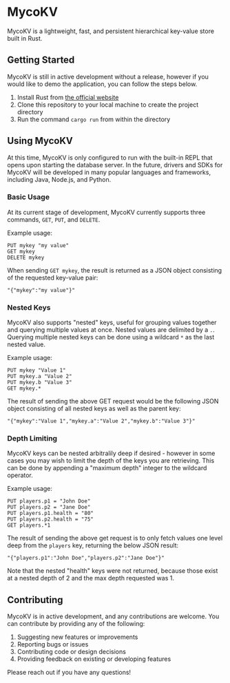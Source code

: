 # MycoKV

MycoKV is a lightweight, fast, and persistent hierarchical key-value store built in Rust.

## Getting Started

MycoKV is still in active development without a release, however if you would like to demo the application, you can follow the steps below.

1. Install Rust from [the official website](https://www.rust-lang.org/tools/install)
2. Clone this repository to your local machine to create the project directory
3. Run the command `cargo run` from within the directory

## Using MycoKV

At this time, MycoKV is only configured to run with the built-in REPL that opens upon starting the database server. 
In the future, drivers and SDKs for MycoKV will be developed in many popular languages and frameworks, including Java, Node.js, and Python.

### Basic Usage

At its current stage of development, MycoKV currently supports three commands, `GET`, `PUT`, and `DELETE`.

Example usage:
```
PUT mykey "my value"
GET mykey
DELETE mykey
```
When sending `GET mykey`, the result is returned as a JSON object consisting of the requested key-value pair: 
```
"{"mykey":"my value"}"
```

### Nested Keys

MycoKV also supports "nested" keys, useful for grouping values together and querying multiple values at once.
Nested values are delimited by a `.`.
Querying multiple nested keys can be done using a wildcard `*` as the last nested value.

Example usage:
```
PUT mykey "Value 1"
PUT mykey.a "Value 2"
PUT mykey.b "Value 3"
GET mykey.*
```

The result of sending the above GET request would be the following JSON object consisting of all nested keys as well as the parent key:
```
"{"mykey":"Value 1","mykey.a":"Value 2","mykey.b":"Value 3"}"
```

### Depth Limiting

MycoKV keys can be nested arbitralily deep if desired - however in some cases you may wish to limit the depth of the keys you are retrieving. 
This can be done by appending a "maximum depth" integer to the wildcard operator.

Example usage:
```
PUT players.p1 = "John Doe"
PUT players.p2 = "Jane Doe"
PUT players.p1.health = "80"
PUT players.p2.health = "75"
GET players.*1
```

The result of sending the above get request is to only fetch values one level deep from the `players` key, returning the below JSON result:
```
"{"players.p1":"John Doe","players.p2":"Jane Doe"}"
```
Note that the nested "health" keys were not returned, because those exist at a nested depth of 2 and the max depth requested was 1.

## Contributing

MycoKV is in active development, and any contributions are welcome. You can contribute by providing any of the following:

1. Suggesting new features or improvements
2. Reporting bugs or issues
3. Contributing code or design decisions
4. Providing feedback on existing or developing features

Please reach out if you have any questions!
